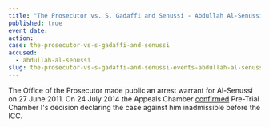 ```yaml
---
title: "The Prosecutor vs. S. Gadaffi and Senussi - Abdullah Al-Senussi"
published: true
event_date:
action:
case: the-prosecutor-vs-s-gadaffi-and-senussi
accused:
  - abdullah-al-senussi
slug: the-prosecutor-vs-s-gadaffi-and-senussi-events-abdullah-al-senussi
---
```


The Office of the Prosecutor made public an arrest warrant for Al-Senussi on 27 June 2011. On 24 July 2014 the Appeals Chamber [confirmed](https://www.icc-cpi.int/en_menus/icc/press%20and%20media/press%20releases/Pages/pr1034.aspx) Pre-Trial Chamber I's decision declaring the case against him inadmissible before the ICC.

